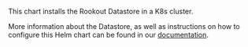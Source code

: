 This chart installs the Rookout Datastore in a K8s cluster.

More information about the Datastore, as well as instructions on how to configure this Helm chart can be found in our [documentation](https://docs.rookout.com/docs/etl-controller-intro/).
